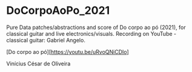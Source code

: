 # DoCorpoAoPo_2021
Pure Data patches/abstractions and score of Do corpo ao pó (2021), for classical guitar and live electronics/visuals.  Recording on YouTube - classical guitar: Gabriel Angelo.  

[Do corpo ao pó][https://youtu.be/uRvoQNiCDIo]

Vinícius César de Oliveira
